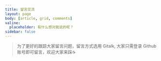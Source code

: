 ```yaml
---
title: 留言交流
layout: page
body: [article, grid, comments]
valine:
  placeholder: 有什么想对我说的呢？
sidebar: false
---
```


> 为了更好的跟踪大家留言问题，留言方式选用 Gitalk, 大家只需登录 Github 账号即可留言，欢迎大家来踩☕️
